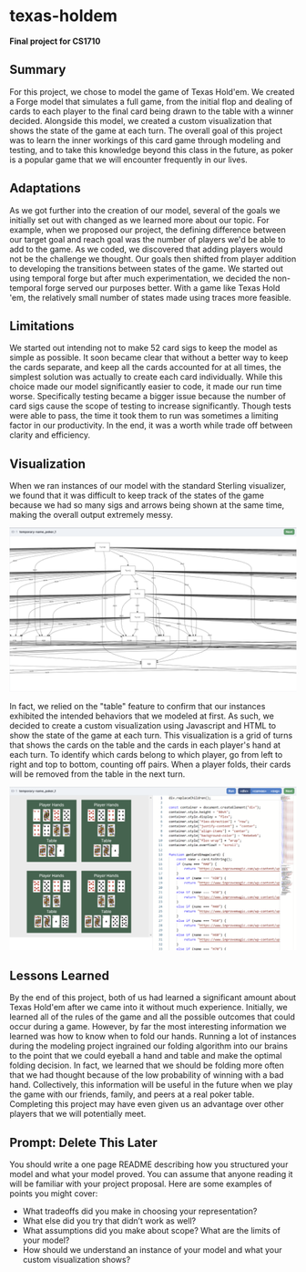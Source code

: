 # texas-holdem
**Final project for CS1710**

## Summary
For this project, we chose to model the game of Texas Hold'em. We created a Forge model that simulates a full game, from the initial flop and dealing of cards to each player to the final card being drawn to the table with a winner decided. Alongside this model, we created a custom visualization that shows the state of the game at each turn. The overall goal of this project was to learn the inner workings of this card game through modeling and testing, and to take this knowledge beyond this class in the future, as poker is a popular game that we will encounter frequently in our lives.

## Adaptations
As we got further into the creation of our model, several of the goals we initially set out with changed as we learned more about our topic. For example, when we proposed our project, the defining difference between our target goal and reach goal was the number of players we'd be able to add to the game. As we coded, we discovered that adding players would not be the challenge we thought. Our goals then shifted from player addition to developing the transitions between states of the game. We started out using temporal forge but after much experimentation, we decided the non-temporal forge served our purposes better. With a game like Texas Hold 'em, the relatively small number of states made using traces more feasible.

## Limitations
We started out intending not to make 52 card sigs to keep the model as simple as possible. It soon became clear that without a better way to keep the cards separate, and keep all the cards accounted for at all times, the simplest solution was actually to create each card individually. While this choice made our model significantly easier to code, it made our run time worse. Specifically testing became a bigger issue because the number of card sigs cause the scope of testing to increase significantly. Though tests were able to pass, the time it took them to run was sometimes a limiting factor in our productivity. In the end, it was a worth while trade off between clarity and efficiency.

## Visualization
When we ran instances of our model with the standard Sterling visualizer, we found that it was difficult to keep track of the states of the game because we had so many sigs and arrows being shown at the same time, making the overall output extremely messy. 

![image1](images/visualization1.png)

In fact, we relied on the "table" feature to confirm that our instances exhibited the intended behaviors that we modeled at first. As such, we decided to create a custom visualization using Javascript and HTML to show the state of the game at each turn. This visualization is a grid of turns that shows the cards on the table and the cards in each player's hand at each turn. To identify which cards belong to which player, go from left to right and top to bottom, counting off pairs. When a player folds, their cards will be removed from the table in the next turn.

![image2](images/visualization2.png)

## Lessons Learned
By the end of this project, both of us had learned a significant amount about Texas Hold'em after we came into it without much experience. Initially, we learned all of the rules of the game and all the possible outcomes that could occur during a game. However, by far the most interesting information we learned was how to know when to fold our hands. Running a lot of instances during the modeling project ingrained our folding algorithm into our brains to the point that we could eyeball a hand and table and make the optimal folding decision. In fact, we learned that we should be folding more often that we had thought because of the low probability of winning with a bad hand. Collectively, this information will be useful in the future when we play the game with our friends, family, and peers at a real poker table. Completing this project may have even given us an advantage over other players that we will potentially meet.

## Prompt: Delete This Later
You should write a one page README describing how you structured your model and what your model proved. You can assume that anyone reading it will be familiar with your project proposal. Here are some examples of points you might cover:

- What tradeoffs did you make in choosing your representation? 
- What else did you try that didn’t work as well?
- What assumptions did you make about scope? What are the limits of your model?
- How should we understand an instance of your model and what your custom visualization shows?